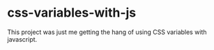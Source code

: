 # css-variables-with-js
This project was just me getting the hang of using CSS variables with javascript.

